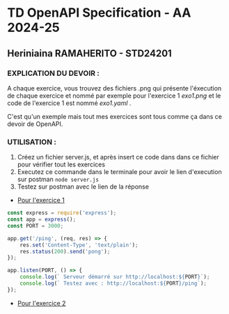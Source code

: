 # TD OpenAPI Specification - AA 2024-25

## Heriniaina RAMAHERITO - STD24201

### EXPLICATION DU DEVOIR :
A chaque exercice, vous trouvez des fichiers .png qui présente l'éxecution de chaque exercice et nommé par exemple pour l'exercice 1 *exo1.png* et le code de l'exercice 1 est nommé *exo1.yaml* .

C'est qu'un exemple mais tout mes exercices sont tous comme ça dans ce devoir de OpenAPI. 

### UTILISATION :
1. Créez un fichier server.js, et après insert ce code dans dans ce fichier pour vérifier tout les exercices 
2. Executez ce commande dans le terminale pour avoir le lien d'execution sur postman `node server.js ` 
3. Testez sur postman avec le lien de la réponse 

* <u> Pour l'exercice 1 </u> 
``` javascript
const express = require('express');
const app = express();
const PORT = 3000;

app.get('/ping', (req, res) => {
    res.set('Content-Type', 'text/plain');
    res.status(200).send('pong');
});

app.listen(PORT, () => {
    console.log(` Serveur démarré sur http://localhost:${PORT}`);
    console.log(` Testez avec : http://localhost:${PORT}/ping`);
});

```

* <u> Pour l'exercice 2 </u>
